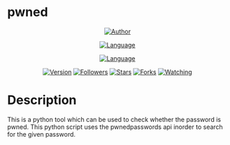 # pwned

<p align="center">
<a href="https://github.com/JasonJerry"><img title="Author" src="https://img.shields.io/badge/Author-Jason Jerry-red.svg?style=for-the-badge&logo=github"></a></p>
<p align="center">
<a href="#"><img title="Language" src="http://ForTheBadge.com/images/badges/made-with-python.svg"></a>
</p>
<p align="center">
<a href="#"><img title="Language" src="https://img.shields.io/pypi/pyversions/ansicolortags.svg"></a>
</p>

<p align="center">
<a href="#"><img title="Version" src="https://img.shields.io/badge/Version-1.0-green.svg?style=flat-square"></a>
<a href="https://github.com/JasonJerry/followers"><img title="Followers" src="https://img.shields.io/github/followers/JasonJerry?color=blue&style=flat-square"></a>
<a href="https://github.com/JasonJerry/pwned/stargazers/"><img title="Stars" src="https://img.shields.io/github/stars/JasonJerry/pwned?color=red&style=flat-square"></a>
<a href="https://github.com/JasonJerry/pwned/network/members"><img title="Forks" src="https://img.shields.io/github/forks/JasonJerry/pwned?color=red&style=flat-square"></a>
<a href="https://github.com/JasonJerry/pwned/watchers"><img title="Watching" src="https://img.shields.io/github/watchers/JasonJerry/pwned?label=Watchers&color=blue&style=flat-square"></a>
</p>

# Description
This is a python tool which can be used to check whether the password is pwned. This python script uses the pwnedpasswords api inorder to search for the given password.

